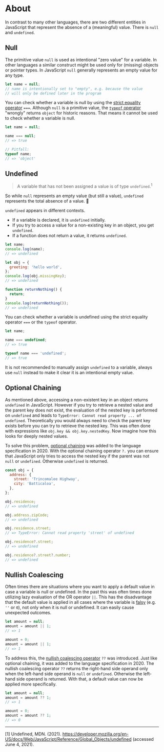 # About

In contrast to many other languages, there are two different entities in JavaScript that represent the absence of a (meaningful) value.
There is `null` and `undefined`.

## Null

The primitive value `null` is used as intentional "zero value" for a variable.
In other languages a similar construct might be used only for (missing) objects or pointer types.
In JavaScript `null` generally represents an empty value for any type.

```javascript
let name = null;
// name is intentionally set to "empty", e.g. because the value
// will only be defined later in the program
```

You can check whether a variable is null by using the [strict equality operator][mdn-strict-equality] `===`.
Although `null` is a primitive value, the [`typeof` operator][mdn-typeof] "wrongly" returns `object` for historic reasons.
That means it cannot be used to check whether a variable is null.

```javascript
let name = null;

name === null;
// => true

// Pitfall:
typeof name;
// => 'object'
```

## Undefined

> A variable that has not been assigned a value is of type `undefined`.<sup>1</sup>

So while `null` represents an empty value (but still a value), `undefined` represents the total absence of a value. 🤯

`undefined` appears in different contexts.

- If a variable is declared, it is `undefined` initially.
- If you try to access a value for a non-existing key in an object, you get `undefined`.
- If a function does not return a value, it returns `undefined`.

```javascript
let name;
console.log(name);
// => undefined

let obj = {
  greeting: 'hello world',
};
console.log(obj.missingKey);
// => undefined

function returnNothing() {
  return;
}
console.log(returnNothing());
// => undefined
```

You can check whether a variable is undefined using the strict equality operator `===` or the `typeof` operator.

```javascript
let name;

name === undefined;
// => true

typeof name === 'undefined';
// => true
```

It is not recommended to manually assign `undefined` to a variable, always use `null` instead to make it clear it is an intentional empty value.

## Optional Chaining

As mentioned above, accessing a non-existent key in an object returns `undefined` in JavaScript.
However if you try to retrieve a nested value and the parent key does not exist, the evaluation of the nested key is performed on `undefined` and leads to `TypeError: Cannot read property ... of undefined`.
Theoretically you would always need to check the parent key exists before you can try to retrieve the nested key.
This was often done with expressions like `obj.key && obj.key.nestedKey`.
Now imagine how this looks for deeply nested values.

To solve this problem, [optional chaining][mdn-optional-chaining] was added to the language specification in 2020.
With the optional chaining operator `?.` you can ensure that JavaScript only tries to access the nested key if the parent was not `null` or `undefined`.
Otherwise `undefined` is returned.

```javascript
const obj = {
  address: {
    street: 'Trincomalee Highway',
    city: 'Batticaloa',
  },
};

obj.residence;
// => undefined

obj.address.zipCode;
// => undefined

obj.residence.street;
// => TypeError: Cannot read property 'street' of undefined

obj.residence?.street;
// => undefined

obj.residence?.street?.number;
// => undefined
```

## Nullish Coalescing

Often times there are situations where you want to apply a default value in case a variable is null or undefined.
In the past this was often times done utilizing lazy evaluation of the OR operator `||`.
This has the disadvantage that the default value is applied in all cases where the variable is [falsy][mdn-falsy] (e.g. `''` or `0`), not only when it is null or undefined.
It can easily cause unexpected outcomes.

```javascript
let amount = null;
amount = amount || 1;
// => 1

amount = 0;
amount = amount || 1;
// => 1
```

To address this, the [nullish coalescing operator][mdn-nullish-coalescing] `??` was introduced.
Just like optional chaining, it was added to the language specification in 2020.
The nullish coalescing operator `??` returns the right-hand side operand only when the left-hand side operand is `null` or `undefined`.
Otherwise the left-hand side operand is returned.
With that, a default value can now be applied more specifically.

```javascript
let amount = null;
amount = amount ?? 1;
// => 1

amount = 0;
amount = amount ?? 1;
// => 0
```

---

[1] Undefined, MDN. (2021). https://developer.mozilla.org/en-US/docs/Web/JavaScript/Reference/Global_Objects/undefined (accessed June 4, 2021).

[mdn-strict-equality]: https://developer.mozilla.org/en-US/docs/Web/JavaScript/Reference/Operators/Strict_equality
[mdn-typeof]: https://developer.mozilla.org/en-US/docs/Web/JavaScript/Reference/Operators/typeof
[mdn-optional-chaining]: https://developer.mozilla.org/en-US/docs/Web/JavaScript/Reference/Operators/Optional_chaining
[mdn-falsy]: https://developer.mozilla.org/en-US/docs/Glossary/Falsy
[mdn-nullish-coalescing]: https://developer.mozilla.org/en-US/docs/Web/JavaScript/Reference/Operators/Nullish_coalescing_operator
